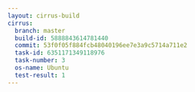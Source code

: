 ```yaml
---
layout: cirrus-build
cirrus:
  branch: master
  build-id: 5888843614781440
  commit: 53f0f05f884fcb48040196ee7e3a9c5714a711e2
  task-id: 6351171349118976
  task-number: 3
  os-name: Ubuntu
  test-result: 1
---
```

